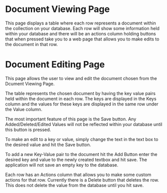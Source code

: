 # Document Viewing Page

This page displays a table where each row represents a document within the collection on your database. Each row will show some information held within your database and there will be an actions column holding buttons that when pressed take you to a web page that allows you to make edits to the document in that row.

# Document Editing Page

This page allows the user to view and edit the document chosen from the Dcument Viewing Page.

The table represents the chosen document by having the key value pairs held within the document in each row. The keys are displayed in the Keys column and the values for these keys are displayed in the same row under the Value column.

The most important feature of this page is the Save button. Any Added/Deleted/Edited Values will not be reflected within your database until this button is pressed.

To make an edit to a key or value, simply change the text in the text box to the desired value and hit the Save button.

To add a new Key-Value pair to the document hit the Add Button enter the desired key and value to the newly created textbox and hit save. The application will not save an empty key to the database.

Each row has an Actions column that allows you to make some custom actions for that row. Currently there is a Delete button that deletes the row. This does not delete the value from the database until you hit save.